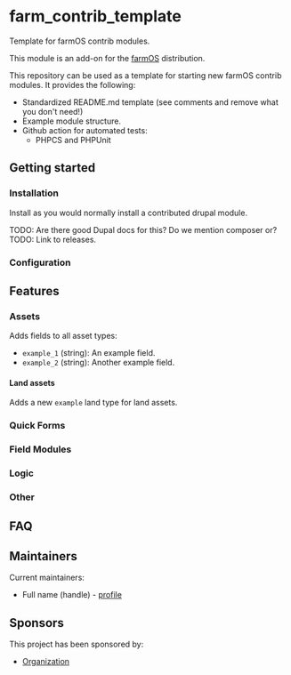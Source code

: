 <!---
Full module name and description.
-->
# farm_contrib_template
Template for farmOS contrib modules.

This module is an add-on for the [farmOS](http://drupal.org/project/farm)
distribution.

This repository can be used as a template for starting new
farmOS contrib modules. It provides the following:
- Standardized README.md template (see comments and remove what you don't need!)
- Example module structure.
- Github action for automated tests:
  - PHPCS and PHPUnit

<!---
Geting started.
-->
## Getting started

<!---
Document installation steps.
-->
### Installation

Install as you would normally install a contributed drupal module.

TODO: Are there good Dupal docs for this? Do we mention composer or?
TODO: Link to releases.

<!---
Document any special configuration the module requires. For example:
- API Keys
- Additional settings options
- External (client) configuration
-->
### Configuration

<!---
Document features the module provides.
-->
## Features

<!---
Document features related to different entity types. For example:
- Assets, logs, taxonomies, quantity types, data streams
  - Base fields (added to all bundles)
  - Bundle fields (added to single bundles)
- Quick Forms
- Field modules
- Special logic
- Other special features as needed
-->
### Assets

Adds fields to all asset types:
- `example_1` (string): An example field.
- `example_2` (string): Another example field.

<!---
Document features related to a single bundle.
-->
#### Land assets

Adds a new `example` land type for land assets.

<!---
Document any quick forms provided by this module.
-->
### Quick Forms

<!---
Document any field modules provided by this module.
-->
### Field Modules

<!---
Document any logic provided by this module.
-->
### Logic

<!---
Document any other features provided by this module.
-->
### Other

<!---
It might be nice to include a FAQ.
-->
## FAQ

<!---
Include maintainers.
-->
## Maintainers

Current maintainers:
- Full name (handle) - [profile](https://farmos.org)

<!---
Include sponsors.
-->
## Sponsors
This project has been sponsored by:
- [Organization](https://farmos.org)
